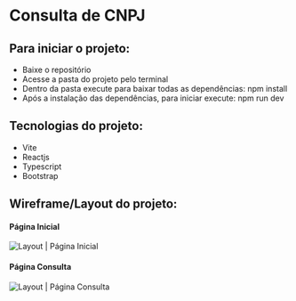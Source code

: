 # Consulta de CNPJ

## Para iniciar o projeto:
- Baixe o repositório
- Acesse a pasta do projeto pelo terminal
- Dentro da pasta execute para baixar todas as dependências: npm install
- Após a instalação das dependências, para iniciar execute: npm run dev

## Tecnologias do projeto:
- Vite
- Reactjs
- Typescript
- Bootstrap

## Wireframe/Layout do projeto:
#### Página Inicial
![Layout | Página Inicial](https://consulta-cnpj-theta.vercel.app/layout_pag_inicial.jpg)
#### Página Consulta
![Layout | Página Consulta](https://consulta-cnpj-theta.vercel.app/layout_pag_consulta.jpg)